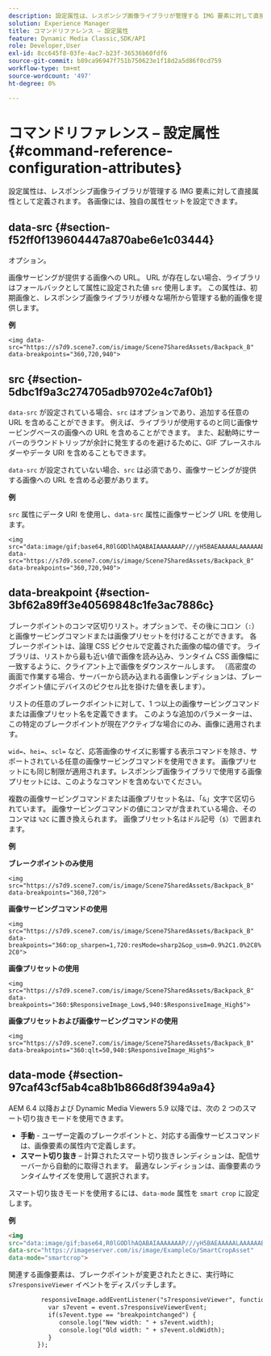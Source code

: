 ```yaml
---
description: 設定属性は、レスポンシブ画像ライブラリが管理する IMG 要素に対して直接属性として定義されます。 各画像には、独自の属性セットを設定できます。
solution: Experience Manager
title: コマンドリファレンス – 設定属性
feature: Dynamic Media Classic,SDK/API
role: Developer,User
exl-id: 8cc645f8-03fe-4ac7-b23f-36536b60fdf6
source-git-commit: b89ca96947f751b750623e1f18d2a5d86f0cd759
workflow-type: tm+mt
source-wordcount: '497'
ht-degree: 0%

---
```


# コマンドリファレンス – 設定属性{#command-reference-configuration-attributes}

設定属性は、レスポンシブ画像ライブラリが管理する IMG 要素に対して直接属性として定義されます。 各画像には、独自の属性セットを設定できます。

## data-src {#section-f52ff0f139604447a870abe6e1c03444}

オプション。

画像サービングが提供する画像への URL。 URL が存在しない場合、ライブラリはフォールバックとして属性に設定された値 `src` 使用します。 この属性は、初期画像と、レスポンシブ画像ライブラリが様々な場所から管理する動的画像を提供します。

**例**

```
<img data-src="https://s7d9.scene7.com/is/image/Scene7SharedAssets/Backpack_B" data-breakpoints="360,720,940">
```

## src {#section-5dbc1f9a3c274705adb9702e4c7af0b1}

`data-src` が設定されている場合、`src` はオプションであり、追加する任意の URL を含めることができます。 例えば、ライブラリが使用するのと同じ画像サービングベースの画像への URL を含めることができます。 また、起動時にサーバーのラウンドトリップが余計に発生するのを避けるために、GIF プレースホルダーやデータ URI を含めることもできます。

`data-src` が設定されていない場合、`src` は必須であり、画像サービングが提供する画像への URL を含める必要があります。

**例**

`src` 属性にデータ URI を使用し、`data-src` 属性に画像サービング URL を使用します。

```
<img src="data:image/gif;base64,R0lGODlhAQABAIAAAAAAAP///yH5BAEAAAAALAAAAAABAAEAAAIBRAA7" data-src="https://s7d9.scene7.com/is/image/Scene7SharedAssets/Backpack_B" data-breakpoints="360,720,940">
```

## data-breakpoint {#section-3bf62a89ff3e40569848c1fe3ac7886c}

ブレークポイントのコンマ区切りリスト。オプションで、その後にコロン（`:`）と画像サービングコマンドまたは画像プリセットを付けることができます。 各ブレークポイントは、論理 CSS ピクセルで定義された画像の幅の値です。 ライブラリは、リストから最も近い値で画像を読み込み、ランタイム CSS 画像幅に一致するように、クライアント上で画像をダウンスケールします。 （高密度の画面で作業する場合、サーバーから読み込まれる画像レンディションは、ブレークポイント値にデバイスのピクセル比を掛けた値を表します）。

リストの任意のブレークポイントに対して、1 つ以上の画像サービングコマンドまたは画像プリセット名を定義できます。 このような追加のパラメーターは、この特定のブレークポイントが現在アクティブな場合にのみ、画像に適用されます。

`wid=`、`hei=`、`scl=` など、応答画像のサイズに影響する表示コマンドを除き、サポートされている任意の画像サービングコマンドを使用できます。 画像プリセットにも同じ制限が適用されます。レスポンシブ画像ライブラリで使用する画像プリセットには、このようなコマンドを含めないでください。

複数の画像サービングコマンドまたは画像プリセット名は、「`&`」文字で区切られています。 画像サービングコマンドの値にコンマが含まれている場合、そのコンマは `%2C` に置き換えられます。 画像プリセット名はドル記号（`$`）で囲まれます。

**例**

**ブレークポイントのみ使用**

`<img src="https://s7d9.scene7.com/is/image/Scene7SharedAssets/Backpack_B" data-breakpoints="360,720">`

**画像サービングコマンドの使用**

`<img src="https://s7d9.scene7.com/is/image/Scene7SharedAssets/Backpack_B" data-breakpoints="360:op_sharpen=1,720:resMode=sharp2&op_usm=0.9%2C1.0%2C8%2C0">`

**画像プリセットの使用**

`<img src="https://s7d9.scene7.com/is/image/Scene7SharedAssets/Backpack_B" data-breakpoints="360:$ResponsiveImage_Low$,940:$ResponsiveImage_High$">`

**画像プリセットおよび画像サービングコマンドの使用**

`<img src="https://s7d9.scene7.com/is/image/Scene7SharedAssets/Backpack_B" data-breakpoints="360:qlt=50,940:$ResponsiveImage_High$">`

## data-mode {#section-97caf43cf5ab4ca8b1b866d8f394a9a4}

AEM 6.4 以降および Dynamic Media Viewers 5.9 以降では、次の 2 つのスマート切り抜きモードを使用できます。

* **手動** - ユーザー定義のブレークポイントと、対応する画像サービスコマンドは、画像要素の属性内で定義します。
* **スマート切り抜き** – 計算されたスマート切り抜きレンディションは、配信サーバーから自動的に取得されます。 最適なレンディションは、画像要素のランタイムサイズを使用して選択されます。

スマート切り抜きモードを使用するには、`data-mode` 属性を `smart crop` に設定します。

**例**

```html {.line-numbers}
<img 
src="data:image/gif;base64,R0lGODlhAQABAIAAAAAAAP///yH5BAEAAAAALAAAAAABAAEAAAIBRAA7" 
data-src="https://imageserver.com/is/image/ExampleCo/SmartCropAsset" 
data-mode="smartcrop">
```

関連する画像要素は、ブレークポイントが変更されたときに、実行時に `s7responsiveViewer` イベントをディスパッチします。

```html {.line-numbers}
         responsiveImage.addEventListener("s7responsiveViewer", function (event) { 
           var s7event = event.s7responsiveViewerEvent; 
           if(s7event.type == "breakpointchanged") { 
              console.log("New width: " + s7event.width); 
              console.log("Old width: " + s7event.oldWidth); 
           } 
        });
```
